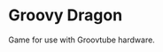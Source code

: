 Groovy Dragon
==============================================================

Game for use with Groovtube hardware.
